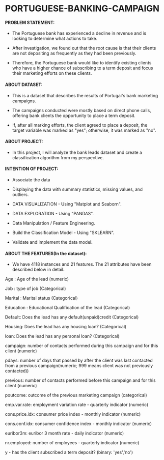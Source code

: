 # PORTUGUESE-BANKING-CAMPAIGN
          
 #### PROBLEM STATEMENT:

   * The Portuguese bank has experienced a decline in revenue and is looking to determine what actions to take.

   * After investigation, we found out that the root cause is that their clients are not depositing as frequently as they had been previously.

   * Therefore, the Portuguese bank would like to identify existing clients who have a higher chance of subscribing to a term deposit and focus their marketing efforts         on these clients.

#### ABOUT DATASET:

* This is a dataset that describes the results of Portugal's bank marketing campaigns.

* The campaigns conducted were mostly based on direct phone calls, offering bank clients the opportunity to place a term deposit.

* If, after all marking efforts, the client agreed to place a deposit, the target variable was marked as "yes"; otherwise, it was marked as "no".

#### ABOUT PROJECT:

* In this project, I will analyze the bank leads dataset and create a classification algorithm from my perspective.

#### INTENTION OF PROJECT:

* Associate the data

* Displaying the data with summary statistics, missing values, and outliers.

* DATA VISUALIZATION - Using "Matplot and Seaborn".

* DATA EXPLORATION - Using "PANDAS".

* Data Manipulation / Feature Engineering.

* Build the Classification Model - Using "SKLEARN".

* Validate and implement the data model.

#### ABOUT THE FEATURES(In the dataset):

* We have 4118 instances and 21 features. The 21 attributes have been described below in detail.

Age : Age of the lead (numeric)

Job : type of job (Categorical)

Marital : Marital status (Categorical)

Education : Educational Qualification of the lead (Categorical)

Default: Does the lead has any default(unpaid)credit (Categorical)

Housing: Does the lead has any housing loan? (Categorical)

loan: Does the lead has any personal loan? (Categorical)

campaign: number of contacts performed during this campaign and for this client (numeric)

pdays: number of days that passed by after the client was last contacted from a previous campaign(numeric; 999 means client was not previously contacted))

previous: number of contacts performed before this campaign and for this client (numeric)

poutcome: outcome of the previous marketing campaign (categorical)

emp.var.rate: employment variation rate - quarterly indicator (numeric)

cons.price.idx: consumer price index - monthly indicator (numeric)

cons.conf.idx: consumer confidence index - monthly indicator (numeric)

euribor3m: euribor 3 month rate - daily indicator (numeric)

nr.employed: number of employees - quarterly indicator (numeric)

y - has the client subscribed a term deposit? (binary: 'yes','no')



          
